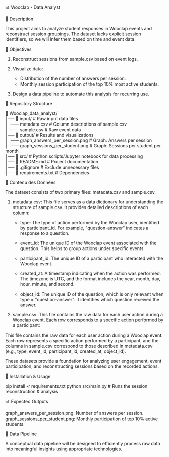 📊 Wooclap - Data Analyst

📌 Description

This project aims to analyze student responses in Wooclap events and reconstruct session groupings. The dataset lacks explicit session identifiers, so we will infer them based on time and event data.

🎯 Objectives

1. Reconstruct sessions from sample.csv based on event logs.

2. Visualize data:
    - Distribution of the number of answers per session.
    - Monthly session participation of the top 10% most active students.
3. Design a data pipeline to automate this analysis for recurring use.

📁 Repository Structure

📂 Wooclap_data_analyst/ <br>
│── 📂 input/                       # Raw input data files <br>
│   ├── metadata.csv                    # Column descriptions of sample.csv <br>
│   ├── sample.csv                      # Raw event data <br>
│── 📂 output/                      # Results and visualizations <br>
│   ├── graph_answers_per_session.png   # Graph: Answers per session <br>
│   ├── graph_sessions_per_student.png  # Graph: Sessions per student per month <br>
│── 📂 src/                         # Python scripts/Jupyter notebook for data processing <br>
│── 📜 README.md                    # Project documentation <br>
│── 📜 .gitignore                   # Exclude unnecessary files <br>
│── 📜 requirements.txt             # Dependencies <br>

📄 Contenu des Données

The dataset consists of two primary files: metadata.csv and sample.csv.

1. metadata.csv: This file serves as a data dictionary for understanding the structure of sample.csv. It provides detailed descriptions of each column:

    - type: The type of action performed by the Wooclap user, identified by participant_id. For example, "question-answer" indicates a response to a question.

    - event_id: The unique ID of the Wooclap event associated with the question. This helps to group actions under specific events.

    - participant_id: The unique ID of a participant who interacted with the Wooclap event.

    - created_at: A timestamp indicating when the action was performed. The timezone is UTC, and the format includes the year, month, day, hour, minute, and second.

    - object_id: The unique ID of the question, which is only relevant when type = "question-answer". It identifies which question received the answer.

2. sample.csv: This file contains the raw data for each user action during a Wooclap event. Each row corresponds to a specific action performed by a participant:

This file contains the raw data for each user action during a Wooclap event. Each row represents a specific action performed by a participant, and the columns in sample.csv correspond to those described in metadata.csv (e.g., type, event_id, participant_id, created_at, object_id).

These datasets provide a foundation for analyzing user engagement, event participation, and reconstructing sessions based on the recorded actions.

🚀 Installation & Usage

pip install -r requirements.txt
python src/main.py  # Runs the session reconstruction & analysis

📊 Expected Outputs

graph_answers_per_session.png: Number of answers per session.
graph_sessions_per_student.png: Monthly participation of top 10% active students.

🔧 Data Pipeline

A conceptual data pipeline will be designed to efficiently process raw data into meaningful insights using appropriate technologies.

